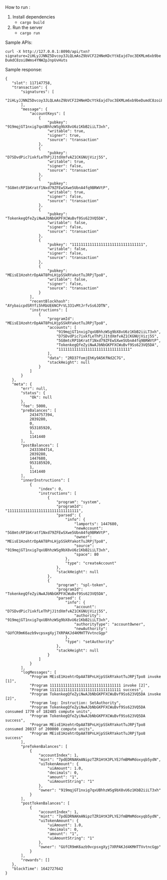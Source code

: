 
How to run :
1. Install dependencies 
   - `cargo build`
2. Run the server 
   -  `cargo run`


Sample APIs:

```curl -X http://127.0.0.1:8090/api/txn?signature=2iHLyJJNNZ5Dvcoy3JLQLmAsZ9bVCF22HNeKDcYtkEajd7oc3EKMLm6xb9beDumdC8zoi8Wms4YNW2pJnpUvHuts ```


Sample response:

 ```
{
    "slot": 117147758,
    "transaction": {
        "signatures": [
            "2iHLyJJNNZ5Dvcoy3JLQLmAsZ9bVCF22HNeKDcYtkEajd7oc3EKMLm6xb9beDumdC8zoi8Wms4YNW2pJnpUvHuts"
        ],
        "message": {
            "accountKeys": [
                {
                    "pubkey": "919mqjGT1nxig7qxUBhhzWSg9bX8vU6z1KbB2iiLT3xh",
                    "writable": true,
                    "signer": true,
                    "source": "transaction"
                },
                {
                    "pubkey": "D7SDvdPic7ixkfLeThPjJ1tdXmfvAZ1CKGNUjVizj5S",
                    "writable": true,
                    "signer": false,
                    "source": "transaction"
                },
                {
                    "pubkey": "5G8mtcRP1bKratf1Nxd79ZFEwSXwe5UbnA4fq9BRWVtP",
                    "writable": true,
                    "signer": false,
                    "source": "transaction"
                },
                {
                    "pubkey": "TokenkegQfeZyiNwAJbNbGKPFXCWuBvf9Ss623VQ5DA",
                    "writable": false,
                    "signer": false,
                    "source": "transaction"
                },
                {
                    "pubkey": "11111111111111111111111111111111",
                    "writable": false,
                    "signer": false,
                    "source": "transaction"
                },
                {
                    "pubkey": "MEisE1HzehtrDpAAT8PnLHjpSSkRYakotTuJRPjTpo8",
                    "writable": false,
                    "signer": false,
                    "source": "transaction"
                }
            ],
            "recentBlockhash": "AYybaicpdSRYfi5hRbUE6NCPrVL331vMtJrfvSs6JDTN",
            "instructions": [
                {
                    "programId": "MEisE1HzehtrDpAAT8PnLHjpSSkRYakotTuJRPjTpo8",
                    "accounts": [
                        "919mqjGT1nxig7qxUBhhzWSg9bX8vU6z1KbB2iiLT3xh",
                        "D7SDvdPic7ixkfLeThPjJ1tdXmfvAZ1CKGNUjVizj5S",
                        "5G8mtcRP1bKratf1Nxd79ZFEwSXwe5UbnA4fq9BRWVtP",
                        "TokenkegQfeZyiNwAJbNbGKPFXCWuBvf9Ss623VQ5DA",
                        "11111111111111111111111111111111"
                    ],
                    "data": "2RD37fomjEhKy9A5KfNd2C7G",
                    "stackHeight": null
                }
            ]
        }
    },
    "meta": {
        "err": null,
        "status": {
            "Ok": null
        },
        "fee": 5000,
        "preBalances": [
            2434757394,
            2039280,
            0,
            953185920,
            1,
            1141440
        ],
        "postBalances": [
            2433304714,
            2039280,
            1447680,
            953185920,
            1,
            1141440
        ],
        "innerInstructions": [
            {
                "index": 0,
                "instructions": [
                    {
                        "program": "system",
                        "programId": "11111111111111111111111111111111",
                        "parsed": {
                            "info": {
                                "lamports": 1447680,
                                "newAccount": "5G8mtcRP1bKratf1Nxd79ZFEwSXwe5UbnA4fq9BRWVtP",
                                "owner": "MEisE1HzehtrDpAAT8PnLHjpSSkRYakotTuJRPjTpo8",
                                "source": "919mqjGT1nxig7qxUBhhzWSg9bX8vU6z1KbB2iiLT3xh",
                                "space": 80
                            },
                            "type": "createAccount"
                        },
                        "stackHeight": null
                    },
                    {
                        "program": "spl-token",
                        "programId": "TokenkegQfeZyiNwAJbNbGKPFXCWuBvf9Ss623VQ5DA",
                        "parsed": {
                            "info": {
                                "account": "D7SDvdPic7ixkfLeThPjJ1tdXmfvAZ1CKGNUjVizj5S",
                                "authority": "919mqjGT1nxig7qxUBhhzWSg9bX8vU6z1KbB2iiLT3xh",
                                "authorityType": "accountOwner",
                                "newAuthority": "GUfCR9mK6azb9vcpsxgXyj7XRPAKJd4KMHTTVvtncGgp"
                            },
                            "type": "setAuthority"
                        },
                        "stackHeight": null
                    }
                ]
            }
        ],
        "logMessages": [
            "Program MEisE1HzehtrDpAAT8PnLHjpSSkRYakotTuJRPjTpo8 invoke [1]",
            "Program 11111111111111111111111111111111 invoke [2]",
            "Program 11111111111111111111111111111111 success",
            "Program TokenkegQfeZyiNwAJbNbGKPFXCWuBvf9Ss623VQ5DA invoke [2]",
            "Program log: Instruction: SetAuthority",
            "Program TokenkegQfeZyiNwAJbNbGKPFXCWuBvf9Ss623VQ5DA consumed 1770 of 182485 compute units",
            "Program TokenkegQfeZyiNwAJbNbGKPFXCWuBvf9Ss623VQ5DA success",
            "Program MEisE1HzehtrDpAAT8PnLHjpSSkRYakotTuJRPjTpo8 consumed 20837 of 200000 compute units",
            "Program MEisE1HzehtrDpAAT8PnLHjpSSkRYakotTuJRPjTpo8 success"
        ],
        "preTokenBalances": [
            {
                "accountIndex": 1,
                "mint": "7pdEDRNAKmANipzTZR1HtK3PLYEJfmBMmMdoxyqb5ydN",
                "uiTokenAmount": {
                    "uiAmount": 1.0,
                    "decimals": 0,
                    "amount": "1",
                    "uiAmountString": "1"
                },
                "owner": "919mqjGT1nxig7qxUBhhzWSg9bX8vU6z1KbB2iiLT3xh"
            }
        ],
        "postTokenBalances": [
            {
                "accountIndex": 1,
                "mint": "7pdEDRNAKmANipzTZR1HtK3PLYEJfmBMmMdoxyqb5ydN",
                "uiTokenAmount": {
                    "uiAmount": 1.0,
                    "decimals": 0,
                    "amount": "1",
                    "uiAmountString": "1"
                },
                "owner": "GUfCR9mK6azb9vcpsxgXyj7XRPAKJd4KMHTTVvtncGgp"
            }
        ],
        "rewards": []
    },
    "blockTime": 1642727642
}

 ```